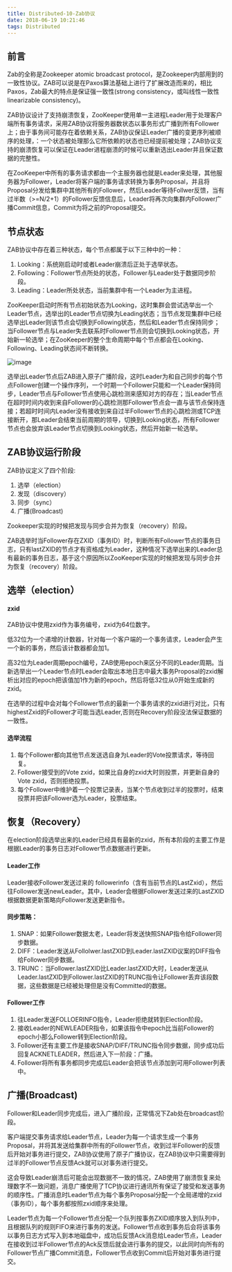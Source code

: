 ```yaml
---
title: Distributed-10-Zab协议
date: 2018-06-19 10:21:46
tags: Distributed
---
```


## 前言
Zab的全称是Zookeeper atomic broadcast protocol，是Zookeeper内部用到的一致性协议。ZAB可以说是在Paxos算法基础上进行了扩展改造而来的，相比Paxos，Zab最大的特点是保证强一致性(strong consistency，或叫线性一致性linearizable consistency)。

ZAB协议设计了支持崩溃恢复，ZooKeeper使用单一主进程Leader用于处理客户端所有事务请求，采用ZAB协议将服务器数状态以事务形式广播到所有Follower上；由于事务间可能存在着依赖关系，ZAB协议保证Leader广播的变更序列被顺序的处理，：一个状态被处理那么它所依赖的状态也已经提前被处理；ZAB协议支持的崩溃恢复可以保证在Leader进程崩溃的时候可以重新选出Leader并且保证数据的完整性。

在ZooKeeper中所有的事务请求都由一个主服务器也就是Leader来处理，其他服务器为Follower，Leader将客户端的事务请求转换为事务Proposal，并且将Proposal分发给集群中其他所有的Follower，然后Leader等待Follwer反馈，当有过半数（>=N/2+1）的Follower反馈信息后，Leader将再次向集群内Follower广播Commit信息，Commit为将之前的Proposal提交。

## 节点状态
ZAB协议中存在着三种状态，每个节点都属于以下三种中的一种：
1. Looking：系统刚启动时或者Leader崩溃后正处于选举状态。
2. Following：Follower节点所处的状态，Follower与Leader处于数据同步阶段。
3. Leading：Leader所处状态，当前集群中有一个Leader为主进程。

ZooKeeper启动时所有节点初始状态为Looking，这时集群会尝试选举出一个Leader节点，选举出的Leader节点切换为Leading状态；当节点发现集群中已经选举出Leader则该节点会切换到Following状态，然后和Leader节点保持同步；当Follower节点与Leader失去联系时Follower节点则会切换到Looking状态，开始新一轮选举；在ZooKeeper的整个生命周期中每个节点都会在Looking、Following、Leading状态间不断转换。

![image](https://note.youdao.com/yws/api/personal/file/C515F481CBFA4A6FA956073C3B4BF5A1?method=download&shareKey=dc6ce4a81bc6540cad5408f2121e5528)

选举出Leader节点后ZAB进入原子广播阶段，这时Leader为和自己同步的每个节点Follower创建一个操作序列，一个时期一个Follower只能和一个Leader保持同步，Leader节点与Follower节点使用心跳检测来感知对方的存在；当Leader节点在超时时间内收到来自Follower的心跳检测那Follower节点会一直与该节点保持连接；若超时时间内Leader没有接收到来自过半Follower节点的心跳检测或TCP连接断开，那Leader会结束当前周期的领导，切换到Looking状态，所有Follower节点也会放弃该Leader节点切换到Looking状态，然后开始新一轮选举。

## ZAB协议运行阶段
ZAB协议定义了四个阶段:
1. 选举（election）
1. 发现（discovery）
1. 同步（sync）
1. 广播(Broadcast)

Zookeeper实现的时候把发现与同步合并为恢复（recovery）阶段。

ZAB选举时当Follower存在ZXID（事务ID）时，判断所有Follower节点的事务日志，只有lastZXID的节点才有资格成为Leader，这种情况下选举出来的Leader总有最新的事务日志，基于这个原因所以ZooKeeper实现的时候把发现与同步合并为恢复（recovery）阶段。

## 选举（election）

#### zxid
ZAB协议中使用zxid作为事务编号，zxid为64位数字。

低32位为一个递增的计数器，针对每一个客户端的一个事务请求，Leader会产生一个新的事务，然后该计数器都会加1。

高32位为Leader周期epoch编号，ZAB使用epoch来区分不同的Leader周期。当新选举出一个Leader节点时Leader会取出本地日志中最大事务Proposal的zxid解析出对应的epoch把该值加1作为新的epoch，然后将低32位从0开始生成新的zxid。

在选举的过程中会对每个Follower节点的最新一个事务请求的zxid进行对比，只有highestZxid的Follower才可能当选Leader,否则在Recovery阶段没法保证数据的一致性。

#### 选举流程

1. 每个Follower都向其他节点发送选自身为Leader的Vote投票请求，等待回复。
2. Follower接受到的Vote zxid，如果比自身的zxid大时则投票，并更新自身的Vote zxid，否则拒绝投票。
3. 每个Follower中维护着一个投票记录表，当某个节点收到过半的投票时，结束投票并把该Follower选为Leader，投票结束。


## 恢复（Recovery）
在election阶段选举出来的Leader已经具有最新的zxid，所有本阶段的主要工作是根据Leader的事务日志对Follower节点数据进行更新。

#### Leader工作
Leader接收Follower发送过来的 followerinfo（含有当前节点的LastZxid），然后往Follower发送newLeader。其中，Leader会根据Follower发送过来的LastZXID根据数据更新策略向Follower发送更新指令。

#### 同步策略：
1. SNAP：如果Follower数据太老，Leader将发送快照SNAP指令给Follower同步数据。
2. DIFF：Leader发送从Follolwer.lastZXID到Leader.lastZXID议案的DIFF指令给Follower同步数据。
3. TRUNC：当Follower.lastZXID比Leader.lastZXID大时，Leader发送从Leader.lastZXID到Follower.lastZXID的TRUNC指令让Follower丢弃该段数据，这些数据是已经被处理但是没有Committed的数据。

#### Follower工作
1. 往Leader发送FOLLOERINFO指令，Leader拒绝就转到Election阶段。
1. 接收Leader的NEWLEADER指令，如果该指令中epoch比当前Follower的epoch小那么Follower转到Election阶段。
1. Follower还有主要工作是接收SNAP/DIFF/TRUNC指令同步数据，同步成功后回复ACKNETLEADER，然后进入下一阶段：广播。
2. Follower将所有事务都同步完成后Leader会把该节点添加到可用Follower列表中。

## 广播(Broadcast)
Follower和Leader同步完成后，进入广播阶段，正常情况下Zab处在broadcast阶段。

客户端提交事务请求给Leader节点，Leader为每一个请求生成一个事务Proposal，并将其发送给集群中所有的Follower节点，收到过半Follower的反馈后开始对事务进行提交，ZAB协议使用了原子广播协议，在ZAB协议中只需要得到过半的Follower节点反馈Ack就可以对事务进行提交。

这会导致Leader崩溃后可能会出现数据不一致的情况，ZAB使用了崩溃恢复来处理数字不一致问题，消息广播使用了TCP协议进行通讯所有保证了接受和发送事务的顺序性。广播消息时Leader节点为每个事务Proposal分配一个全局递增的zxid（事务ID），每个事务都按照zxid顺序来处理。

Leader节点为每一个Follower节点分配一个队列按事务ZXID顺序放入到队列中，且根据队列的规则FIFO来进行事务的发送。Follower节点收到事务后会将该事务以事务日志方式写入到本地磁盘中，成功后反馈Ack消息给Leader节点，Leader在接收到过半Follower节点的Ack反馈后就会进行事务的提交，以此同时向所有的Follower节点广播Commit消息，Follower节点收到Commit后开始对事务进行提交。